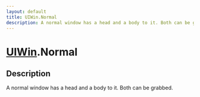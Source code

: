 ```yaml
---
layout: default
title: UIWin.Normal
description: A normal window has a head and a body to it. Both can be grabbed.
---
```

# [UIWin]({{site.url}}/Pages/Reference/UIWin.html).Normal

## Description
A normal window has a head and a body to it. Both can be
grabbed.

